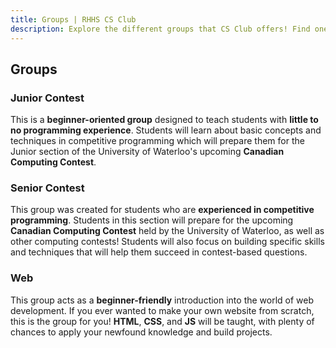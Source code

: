 ```yaml
---
title: Groups | RHHS CS Club
description: Explore the different groups that CS Club offers! Find one that interests you!
---
```

## Groups

### Junior Contest

This is a **beginner-oriented group** designed to teach students with **little to no programming experience**. Students will learn about basic concepts and techniques in competitive programming which will prepare them for the Junior section of the University of Waterloo's upcoming **Canadian Computing Contest**.

### Senior Contest

This group was created for students who are **experienced in competitive programming**. Students in this section will prepare for the upcoming **Canadian Computing Contest** held by the University of Waterloo, as well as other computing contests! Students will also focus on building specific skills and techniques that will help them succeed in contest-based questions.

### Web

This group acts as a **beginner-friendly** introduction into the world of web development. If you ever wanted to make your own website from scratch, this is the group for you!
**HTML**, **CSS**, and **JS** will be taught, with plenty of chances to apply your newfound knowledge and build projects.
